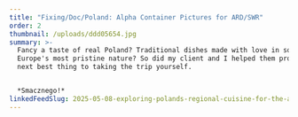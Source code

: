 ```yaml
---
title: "Fixing/Doc/Poland: Alpha Container Pictures for ARD/SWR"
order: 2
thumbnail: /uploads/ddd05654.jpg
summary: >-
  Fancy a taste of real Poland? Traditional dishes made with love in some of
  Europe's most pristine nature? So did my client and I helped them produce the
  next best thing to taking the trip yourself.


  *Smacznego!*
linkedFeedSlug: 2025-05-08-exploring-polands-regional-cuisine-for-the-ard
---
```

